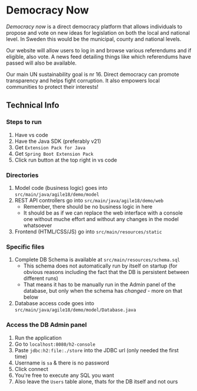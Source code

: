 # Democracy Now
*Democracy now* is a direct democracy platform that allows individuals to propose and vote on new ideas for legislation on both the local and national level. In Sweden this would be the municipal, county and national levels. 

Our website will allow users to log in and browse various referendums and if eligible, also vote. A news feed detailing things like which referendums have passed will also be available.

Our main UN sustainability goal is nr 16. Direct democracy can promote transparency and helps fight corruption. It also empowers local communities to protect their interests!

## Technical Info

### Steps to run
1. Have vs code
3. Have the Java SDK (preferably v21)
3. Get `Extension Pack for Java`
4. Get `Spring Boot Extension Pack`
5. Click run button at the top right in vs code


### Directories
1. Model code (business logic) goes into `src/main/java/agile18/demo/model`
2. REST API controllers go into `src/main/java/agile18/demo/web`
    - Remember, there should be no business logic in here
    - It should be as if we can replace the web interface with a console one without muche effort and without any changes in the model whatsoever
3. Frontend (HTML/CSS/JS) go into `src/main/resources/static`

### Specific files
1. Complete DB Schema is available at `src/main/resources/schema.sql`
    - This schema does not automatically run by itself on startup (for obvious reasons including the fact that the DB is persistent between different runs)
    - That means it has to be manually run in the Admin panel of the database, but only when the schema has *changed* - more on that below
2. Database access code goes into `src/main/java/agile18/demo/model/Database.java`

### Access the DB Admin panel
1. Run the application
2. Go to `localhost:8080/h2-console`
3. Paste `jdbc:h2:file:./store` into the JDBC url (only needed the first time)
4. Username is `sa` & there is no password
5. Click connect
6. You're free to execute any SQL you want
7. Also leave the `Users` table alone, thats for the DB itself and not ours